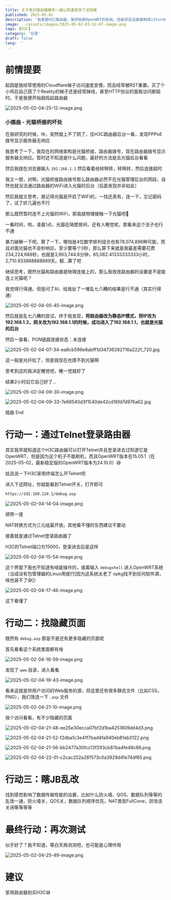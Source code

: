 ```yaml
---
title: 关于我对路由器瞎改一通让网速变快了这档事
published: 2025-05-02
description: '我家是H3C路由器，虽然他是OpenWRT的系统，但是却没法直接刷成iStoreOS，但是偶然一天，我发现他有Telnet，于是...'
image: ../assets/images/2025-05-02-03-52-07-image.png
tags: [H3C]
category: '记录'
draft: false 
lang: ''
---
```


# 前情提要

起因是我经常使用的Cloudflare梯子访问速度变慢，而且经常被RST重置。买了个小鸡后自己搭了个Reality的梯子还是经常掉线，甚至HTTP协议的面板访问都超时。于是我便开始鼓捣起路由器

![2025-05-02-04-25-12-image.png](../assets/images/2025-05-02-04-25-12-image.png)

### 小插曲 - 光猫桥接的坏处

在我研究的时候，咔，突然就上不了网了，往H3C路由器后台一看，发现PPPoE拨号显示服务器无响应

我思考了一下，我现在的网络架构是光猫桥接，路由器拨号，现在路由器拨号显示服务器无响应。暂时还不知道是什么问题，最好的方法是去光猫后台看看

然后我就在浏览器输入 `192.168.1.1` 然后看着他转啊转，转啊转，然后连接超时

我又一想，对啊，光猫桥接路由拨号那么路由器必然不在光猫管理后台的网段，自然也就没法通过路由器的WiFi进入光猫的后台（后面发现并非如此）

然后我就又思考，我记得光猫是开启了WiFi的，一找还真有，连一下，忘记密码了，试了好几遍也不行

那么既然暂时连不上光猫的WiFi，那我就物理接触一下光猫吧🤔

一看时间，哟，凌晨1点，光猫在隔壁房间，还有人睡觉呢，那看来这个法子也行不通

暴力破解一下吧，算了一下，哪怕是4位数字排列组合也有78,074,896种可能，而且对面光猫也不会秒响应，至少要等个3秒，那么算下来就是我最差需要花费234,224,688秒，也就是3,903,744.8分钟，65,062.41333333333小时，2,710.933888888889天。额...算了吧

继续思考，既然光猫和路由器是物理连接上的，那么我改改路由器的设置是不是能连上光猫呢？

我觉得行得通，但是问了AI，给我扯了一堆乱七八糟的结果是行不通（其实行得通）

![2025-05-02-04-05-45-image.png](../assets/images/2025-05-02-04-05-45-image.png)

然后就是乱七八糟的尝试。终于我发现，**将路由器改为静态IP模式，将IP改为192.168.1.2，网关改为192.168.1.1的时候，成功进入了192.168.1.1，也就是光猫的后台**

然后一查看，PON链路连接状态：未连接

![2025-05-02-04-07-34-ea6cb596e8abff1d34736282716a222f_720.jpg](https://eo-r2.2x.nz/myblog/img/2025-05-02-04-07-34-ea6cb596e8abff1d34736282716a222f_720.png)

这一般是光纤松了，但是我现在也摸不到光猫啊

思考到这的我决定睡觉吧，睡一觉就好了

结果2小时后它自己好了...

![2025-05-02-04-09-30-image.png](../assets/images/2025-05-02-04-09-30-image.png)

![2025-05-02-04-09-33-7e66540d3f1540de42cd16fd7d976a62.jpg](https://eo-r2.2x.nz/myblog/img/2025-05-02-04-09-33-7e66540d3f1540de42cd16fd7d976a62.png)

插曲 End

# 行动一：通过Telnet登录路由器

其实我早就知道这个H3C路由器可以打开Telnet并且登录进去过知道它是OpenWRT，但是因为这个机子不能刷机，而且OpenWRT版本在15.05.1（在2025-05-02，最新稳定版的OpenWRT版本为24.10.0）😅

姑且说一下H3C家用终端怎么开Telnet吧

进入下述网址，你就能看到Telnet开关，打开即可

```bash
https://192.168.124.1/debug.asp
```

![2025-05-02-04-14-04-image.png](../assets/images/2025-05-02-04-14-04-image.png)

顺带一提

NAT转换方式为三元组最开放。其他看不懂的东西建议不要动

接着就是通过Telnet登录路由器了

H3C的Telnet端口为15000，登录进去后是这样

![2025-05-02-04-15-54-image.png](../assets/images/2025-05-02-04-15-54-image.png)

这个界面下我也不知道有啥能操作的，接着输入 `debugshell` 进入OpenWRT系统（当成没有包管理器的Linux用就行[因为这系统太老了 opkg找不到任何软件源，啥也装不了😅]）

![2025-05-02-04-17-46-image.png](../assets/images/2025-05-02-04-17-46-image.png)

这下看懂了

# 行动二：找隐藏页面

既然有 `debug.asp` 那是不是还有更多隐藏的页面呢

首先看看这个系统里面都有啥

![2025-05-02-04-18-59-image.png](../assets/images/2025-05-02-04-18-59-image.png)

发现了 `www` 目录，进入看看

![2025-05-02-04-19-43-image.png](../assets/images/2025-05-02-04-19-43-image.png)

看来这就是供用户访问的Web服务的源，但这里还有很多静态文件（比如CSS，PNG），我们筛选一下 `.asp` 文件

![2025-05-02-04-21-10-image.png](../assets/images/2025-05-02-04-21-10-image.png)

挨个访问看看，有不少隐藏的页面

![2025-05-02-04-21-48-ee25e30ecca07bf2d1ba4251809dd4d3.png](../assets/images/2025-05-02-04-21-48-ee25e30ecca07bf2d1ba4251809dd4d3.png)

![2025-05-02-04-21-52-f2dba1c3e41f7bad4fa940eb81eb3122.png](../assets/images/2025-05-02-04-21-52-f2dba1c3e41f7bad4fa940eb81eb3122.png)

![2025-05-02-04-21-56-bb2477a30fcc13f293cb87ba4fe48c66.png](../assets/images/2025-05-02-04-21-56-bb2477a30fcc13f293cb87ba4fe48c66.png)

![2025-05-02-04-22-01-c2cac252a281573c0a3929d4fe74df65.png](../assets/images/2025-05-02-04-22-01-c2cac252a281573c0a3929d4fe74df65.png)

# 行动三：瞎JB乱改

找到感觉影响了数据传输性能的设置，比如什么防火墙、QOS、数据队列等等的乱改一通，防火墙关，QOS关，数据队列顺序优先，NAT类型FullCone，防攻击关闭等等等等

# 最终行动：再次测试

似乎好了？我不知道，等白天再测测吧，也可能是心理作用

![2025-05-02-04-25-49-image.png](../assets/images/2025-05-02-04-25-49-image.png)

# 建议

家用路由器别买H3C😅
